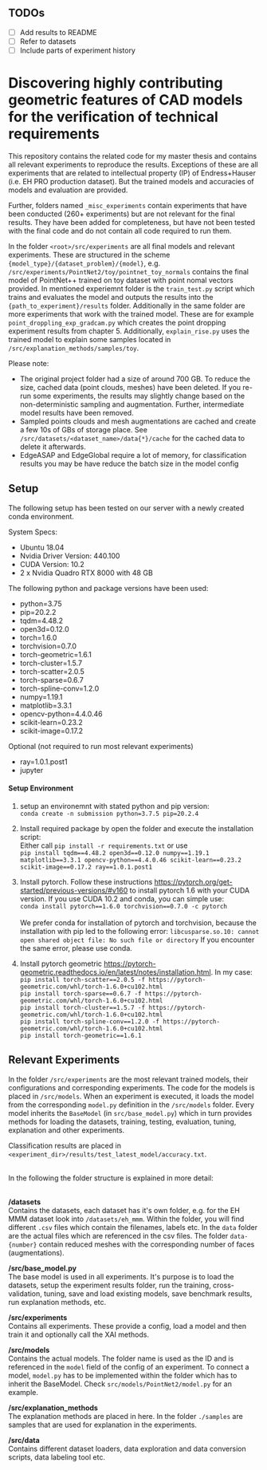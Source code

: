 ## TODOs
- [ ] Add results to README
- [ ] Refer to datasets
- [ ] Include parts of experiment history

# Discovering highly contributing geometric features of CAD models for the verification of technical requirements

This repository contains the related code for my master thesis and contains all relevant experiments to reproduce the results.
Exceptions of these are all experiments that are related to intellectual property (IP)
of Endress+Hauser (i.e. EH PRO production dataset). But the trained models and accuracies
of models and evaluation are provided.

Further, folders named `_misc_experiments` contain experiments that have been conducted (260+ experiments) but are
not relevant for the final results. They have been added for completeness, but have not been tested with the final code
and do not contain all code required to run them.

In the folder `<root>/src/experiments` are all final models and relevant experiments. These are structured in the scheme
`{model_type}/{dataset_problem}/{model}`, e.g. `/src/experiments/PointNet2/toy/pointnet_toy_normals` contains the final model
of PointNet++ trained on toy dataset with point nomal vectors provided. In mentioned experiemnt folder is the
`train_test.py` script which trains and evaluates the model and
outputs the results into the `{path_to_experiment}/results` folder.
Additionally in the same folder are more experiments that work with the trained model. These are for example
`point_droppling_exp_gradcam.py` which creates the point dropping experiment results from chapter 5.
Additionally, `explain_rise.py` uses the trained model to explain some samples located in `/src/explanation_methods/samples/toy`.

Please note:
- The original project folder had a size of around 700 GB. To reduce the size, cached data (point clouds, meshes) have been deleted.
If you re-run some experiments, the results may slightly change based on the non-deterministic sampling and augmentation.
Further, intermediate model results have been removed.
- Sampled points clouds and mesh augmentations are cached and create a few 10s of GBs of storage place. See `/src/datasets/<dataset_name>/data{*}/cache`
for the cached data to delete it afterwards.
- EdgeASAP and EdgeGlobal require a lot of memory, for classification results you may be have reduce the batch size in the model config

## Setup

The following setup has been tested on our server with a newly created conda environment.

System Specs:
- Ubuntu 18.04
- Nvidia Driver Version: 440.100
- CUDA Version: 10.2
- 2 x Nvidia Quadro RTX 8000 with 48 GB

The following python and package versions have been used:
- python=3.75
- pip=20.2.2
- tqdm=4.48.2
- open3d=0.12.0
- torch=1.6.0
- torchvision=0.7.0
- torch-geometric=1.6.1
- torch-cluster=1.5.7
- torch-scatter=2.0.5
- torch-sparse=0.6.7
- torch-spline-conv=1.2.0
- numpy=1.19.1
- matplotlib=3.3.1
- opencv-python=4.4.0.46
- scikit-learn=0.23.2
- scikit-image=0.17.2

Optional (not required to run most relevant experiments)
- ray=1.0.1.post1
- jupyter

#### Setup Environment

1) setup an environemnt with stated python and pip version:<br/>
```conda create -n submission python=3.7.5 pip=20.2.4```

2) Install required package by open the folder and execute the installation script: <br/>
Either call
```pip install -r requirements.txt``` or use <br />
```pip install tqdm==4.48.2 open3d==0.12.0 numpy==1.19.1 matplotlib==3.3.1 opencv-python==4.4.0.46 scikit-learn==0.23.2 scikit-image==0.17.2 ray==1.0.1.post1```

3) Install pytorch. Follow these instructions https://pytorch.org/get-started/previous-versions/#v160 to install pytorch 1.6 
with your CUDA version. If you use CUDA 10.2 and conda, you can simple use:<br/>
```conda install pytorch==1.6.0 torchvision==0.7.0 -c pytorch```<br /><br />
We prefer conda for installation of pytorch and torchvision, because the installation with pip led to the following error:
```libcusparse.so.10: cannot open shared object file: No such file or directory```
If you encounter the same error, please use conda.

4) Install pytorch geometric https://pytorch-geometric.readthedocs.io/en/latest/notes/installation.html. In my case:<br/>
```pip install torch-scatter==2.0.5 -f https://pytorch-geometric.com/whl/torch-1.6.0+cu102.html``` <br/>
```pip install torch-sparse==0.6.7 -f https://pytorch-geometric.com/whl/torch-1.6.0+cu102.html``` <br/>
```pip install torch-cluster==1.5.7 -f https://pytorch-geometric.com/whl/torch-1.6.0+cu102.html``` <br/>
```pip install torch-spline-conv==1.2.0 -f https://pytorch-geometric.com/whl/torch-1.6.0+cu102.html``` <br/>
```pip install torch-geometric==1.6.1```

## Relevant Experiments
In the folder ```/src/experiments``` are the most relevant trained models, their configurations and corresponding experiments.
The code for the models is placed in ```/src/models```. When an experiment is executed, it loads the model from the corresponding
```model.py``` definition in the ```/src/models``` folder. Every model inherits
the ```BaseModel``` (in ```src/base_model.py```) which in turn provides methods for loading the datasets, training, testing, evaluation, tuning, explanation and
other experiments.

Classification results are placed in `<experiment_dir>/results/test_latest_model/accuracy.txt`.

<br/>
In the following the folder structure is explained in more detail:
<br />
<br />

**/datasets** <br/>
Contains the datasets, each dataset has it's own folder, e.g. for the EH MMM dataset look into ```/datasets/eh_mmm```.
Within the folder, you will find different `.csv` files which contain the filenames, labels etc. In the `data` folder 
are the actual files which are referenced in the csv files.
The folder `data-{number}` contain reduced meshes with the corresponding number of faces (augmentations).

**/src/base_model.py** <br />
The base model is used in all experiments. It's purpose is to load the datasets, setup the experiment results folder, 
run the training, cross-validation, tuning, save and load existing models, save benchmark results, run explanation methods, etc. 

**/src/experiments** <br />
Contains all experiments. These provide a config, load a model and then train it and optionally call the XAI methods.

**/src/models** <br />
Contains the actual models. The folder name is used as the ID and is referenced in the `model` field of the config
of an experiment.
To connect a model, `model.py` has to be implemented within the folder which has to inherit the BaseModel.
Check `src/models/PointNet2/model.py` for an example. 

**/src/explanation_methods** <br />
The explanation methods are placed in here.
In the folder `./samples` are samples that are used for explanation in the experiments.

**/src/data** <br />
Contains different dataset loaders, data exploration and data conversion scripts, data labeling tool etc.

